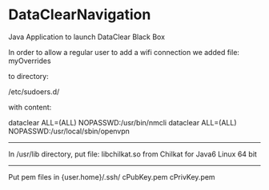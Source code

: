 # DataClearNavigation
Java Application to launch DataClear Black Box

In order to allow a regular user to add a wifi connection we added file:
myOverrides

to directory:

/etc/sudoers.d/

with content:

dataclear	ALL=(ALL)	NOPASSWD:/usr/bin/nmcli
dataclear	ALL=(ALL)	NOPASSWD:/usr/local/sbin/openvpn

-----------------

In /usr/lib directory, put file:
libchilkat.so from Chilkat for Java6 Linux 64 bit

-----------------

Put pem files in 
{user.home}/.ssh/
cPubKey.pem
cPrivKey.pem


